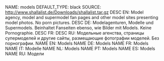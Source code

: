 NAME:   models
DEFAULT_TYPE: black
SOURCE: http://www.shallalist.de/Downloads/shallalist.tar.gz
DESC EN: Model agency, model and supermodel fan pages and other model sites presenting model photos. No porn pictures.
DESC DE: Modelagenturen, Modelle und Supermodels. Beinhaltet Fanseiten ebenso, wie Bilder mit Models. Keine Pornographie.
DESC FR:
DESC RU: Модельные агенства, страницы супермоделей и другие сайты, размещающие фотографии моделей. Без порнографии.
NAME EN: Models
NAME DE: Models
NAME FR: Models
NAME IT: Modelle
NAME NL: Models
NAME PT: Models
NAME ES: Models
NAME RU: Модели

